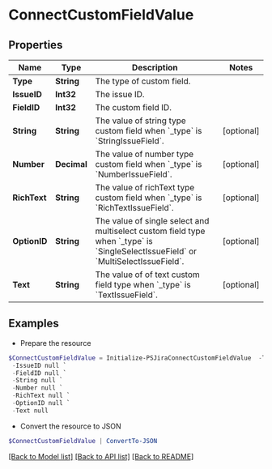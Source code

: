 # ConnectCustomFieldValue
## Properties

Name | Type | Description | Notes
------------ | ------------- | ------------- | -------------
**Type** | **String** | The type of custom field. | 
**IssueID** | **Int32** | The issue ID. | 
**FieldID** | **Int32** | The custom field ID. | 
**String** | **String** | The value of string type custom field when &#x60;_type&#x60; is &#x60;StringIssueField&#x60;. | [optional] 
**Number** | **Decimal** | The value of number type custom field when &#x60;_type&#x60; is &#x60;NumberIssueField&#x60;. | [optional] 
**RichText** | **String** | The value of richText type custom field when &#x60;_type&#x60; is &#x60;RichTextIssueField&#x60;. | [optional] 
**OptionID** | **String** | The value of single select and multiselect custom field type when &#x60;_type&#x60; is &#x60;SingleSelectIssueField&#x60; or &#x60;MultiSelectIssueField&#x60;. | [optional] 
**Text** | **String** | The value of of text custom field type when &#x60;_type&#x60; is &#x60;TextIssueField&#x60;. | [optional] 

## Examples

- Prepare the resource
```powershell
$ConnectCustomFieldValue = Initialize-PSJiraConnectCustomFieldValue  -Type null `
 -IssueID null `
 -FieldID null `
 -String null `
 -Number null `
 -RichText null `
 -OptionID null `
 -Text null
```

- Convert the resource to JSON
```powershell
$ConnectCustomFieldValue | ConvertTo-JSON
```

[[Back to Model list]](../README.md#documentation-for-models) [[Back to API list]](../README.md#documentation-for-api-endpoints) [[Back to README]](../README.md)

